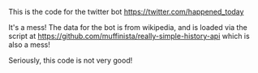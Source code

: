 
This is the code for the twitter bot https://twitter.com/happened_today

It's a mess! The data for the bot is from wikipedia, and is loaded via
the script at https://github.com/muffinista/really-simple-history-api
which is also a mess!

Seriously, this code is not very good!



